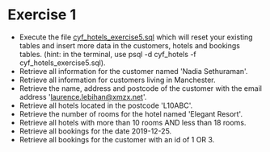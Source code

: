 # Exercise 1

- Execute the file [cyf_hotels_exercise5.sql](https://syllabus.codeyourfuture.io/assets/files/cyf_hotels_exercise5-88cc17362572ef85a70785dc2ceb21e9.sql) which will reset your existing tables and insert more data in the customers, hotels and bookings tables. (hint: in the terminal, use psql -d cyf_hotels -f cyf_hotels_exercise5.sql).
- Retrieve all information for the customer named 'Nadia Sethuraman'.
- Retrieve all information for customers living in Manchester.
- Retrieve the name, address and postcode of the customer with the email address 'laurence.lebihan@xmzx.net'.
- Retrieve all hotels located in the postcode 'L10ABC'.
- Retrieve the number of rooms for the hotel named 'Elegant Resort'.
- Retrieve all hotels with more than 10 rooms AND less than 18 rooms.
- Retrieve all bookings for the date 2019-12-25.
- Retrieve all bookings for the customer with an id of 1 OR 3.
